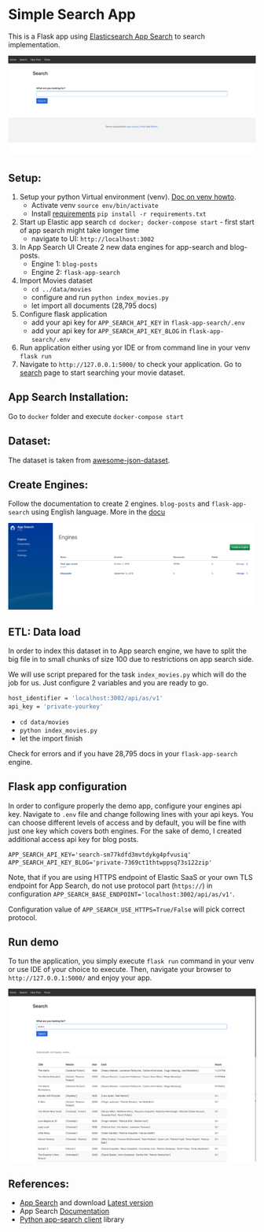 # Simple Search App
This is a Flask app using [Elasticsearch App Search](https://www.elastic.co/products/app-search) to search implementation.



![Search app](docs/img/search-app_1.png)

## Setup: 
1. Setup your python Virtual environment (venv). [Doc on venv howto](https://packaging.python.org/guides/installing-using-pip-and-virtual-environments). 
    - Activate venv `source env/bin/activate` 
    - Install [requirements](requirements.txt) `pip install -r requirements.txt`
2. Start up Elastic app search `cd docker; docker-compose start` - first start of app search might take longer time
    - navigate to UI: `http://localhost:3002`
3. In App Search UI Create 2 new data engines for app-search and blog-posts.
    - Engine 1: `blog-posts`
    - Engine 2: `flask-app-search`
4. Import Movies dataset 
    - `cd ../data/movies`
    - configure and run `python index_movies.py`
    - let import all documents (28,795 docs)
5. Configure flask application
    - add your api key for `APP_SEARCH_API_KEY` in `flask-app-search/.env`
    - add your api key for `APP_SEARCH_API_KEY_BLOG` in `flask-app-search/.env`
6. Run application either using yor IDE or from command line in your venv `flask run`
7. Navigate to `http://127.0.0.1:5000/` to check your application. Go to [search](http://127.0.0.1:5000/search) page to start searching your movie dataset.

## App Search Installation:
Go to `docker` folder and execute `docker-compose start`

## Dataset:
The dataset is taken from [awesome-json-dataset](https://github.com/jdorfman/awesome-json-datasets#movies).

## Create Engines:
Follow the documentation to create 2 engines. `blog-posts` and `flask-app-search` using English language.
More in the [docu](https://swiftype.com/documentation/app-search/getting-started#engine)

![List of engines](docs/img/engines.png)

## ETL: Data load
In order to index this dataset in to App search engine, we have to split the big file in to small chunks of size 100 due 
to restrictions on app search side. 

We will use script prepared for the task `index_movies.py` which will do the job for us. Just configure 2 variables and you are ready to go.
```bash
host_identifier = 'localhost:3002/api/as/v1'
api_key = 'private-yourkey'
```
- `cd data/movies`
- `python index_movies.py`
- let the import finish

Check for errors and if you have 28,795 docs in your `flask-app-search` engine.

## Flask app configuration
In order to configure properly the demo app, configure your engines api key. Navigate to `.env` file and change 
following lines with your api keys. You can choose different levels of access and by default, you will be fine with just 
one key which covers both engines. For the sake of demo, I created additional access api key for blog posts. 
```
APP_SEARCH_API_KEY='search-sm77kdfd3mvtdykg4pfvusiq'
APP_SEARCH_API_KEY_BLOG='private-7369ct1thtwppsq73s122zip'
```
Note, that if you are using HTTPS endpoint of Elastic SaaS or your own TLS endpoint for App Search, do not use protocol part (`https://`)
in configuration `APP_SEARCH_BASE_ENDPOINT='localhost:3002/api/as/v1'`. 

Configuration value of `APP_SEARCH_USE_HTTPS=True/False` will pick correct protocol.

## Run demo
To tun the application, you simply execute `flask run` command in your venv or use IDE of your choice to execute.
Then, navigate your browser to `http://127.0.0.1:5000/` and enjoy your app.


![Search app with results](docs/img/search-app_2.png)


## **References:**

- [App Search](https://www.elastic.co/products/app-search) and download [Latest version](https://www.elastic.co/downloads/app-search)
- App Search [Documentation](https://swiftype.com/documentation/app-search/self-managed/overview)
- [Python app-search client](https://github.com/elastic/app-search-python) library